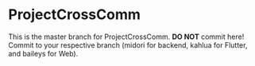 # ProjectCrossComm
This is the master branch for ProjectCrossComm. **DO NOT** commit here!
Commit to your respective branch (midori for backend, kahlua for Flutter, and baileys for Web).

